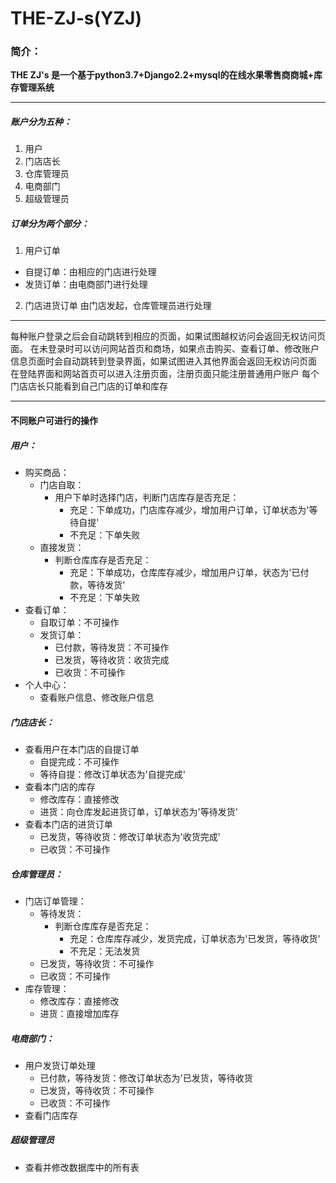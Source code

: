 # THE-ZJ-s(YZJ)

### 简介：

**THE ZJ's 是一个基于python3.7+Django2.2+mysql的在线水果零售商商城+库存管理系统**

***

##### 账户分为五种：
 1. 用户
 2. 门店店长
 3. 仓库管理员
 4. 电商部门
 5. 超级管理员
 
##### 订单分为两个部分：
1. 用户订单
- 自提订单：由相应的门店进行处理
- 发货订单：由电商部门进行处理
2. 门店进货订单
由门店发起，仓库管理员进行处理

***

每种账户登录之后会自动跳转到相应的页面，如果试图越权访问会返回无权访问页面。
在未登录时可以访问网站首页和商场，如果点击购买、查看订单、修改账户信息页面时会自动跳转到登录界面，如果试图进入其他界面会返回无权访问页面
在登陆界面和网站首页可以进入注册页面，注册页面只能注册普通用户账户
每个门店店长只能看到自己门店的订单和库存

***

#### 不同账户可进行的操作

##### 用户：
- 购买商品：
	- 门店自取：
		- 用户下单时选择门店，判断门店库存是否充足：
			- 充足：下单成功，门店库存减少，增加用户订单，订单状态为'等待自提'
			- 不充足：下单失败
	- 直接发货：
		- 判断仓库库存是否充足：
			- 充足：下单成功，仓库库存减少，增加用户订单，状态为'已付款，等待发货'
			- 不充足：下单失败
- 查看订单：
	- 自取订单：不可操作
	- 发货订单：
		- 已付款，等待发货：不可操作
		- 已发货，等待收货：收货完成
		- 已收货：不可操作
- 个人中心：
	- 查看账户信息、修改账户信息

##### 门店店长：
- 查看用户在本门店的自提订单
	- 自提完成：不可操作
	- 等待自提：修改订单状态为'自提完成'
- 查看本门店的库存
	- 修改库存：直接修改
	- 进货：向仓库发起进货订单，订单状态为'等待发货'
- 查看本门店的进货订单
	- 已发货，等待收货：修改订单状态为'收货完成'
	- 已收货：不可操作

##### 仓库管理员：
- 门店订单管理：
	- 等待发货：
		- 判断仓库库存是否充足：
			- 充足：仓库库存减少，发货完成，订单状态为'已发货，等待收货'
			- 不充足：无法发货
	- 已发货，等待收货：不可操作
	- 已收货：不可操作
- 库存管理：
	- 修改库存：直接修改
	- 进货：直接增加库存

##### 电商部门：
- 用户发货订单处理
	- 已付款，等待发货：修改订单状态为'已发货，等待收货
	- 已发货，等待收货：不可操作
	- 已收货：不可操作
- 查看门店库存

##### 超级管理员
- 查看并修改数据库中的所有表
